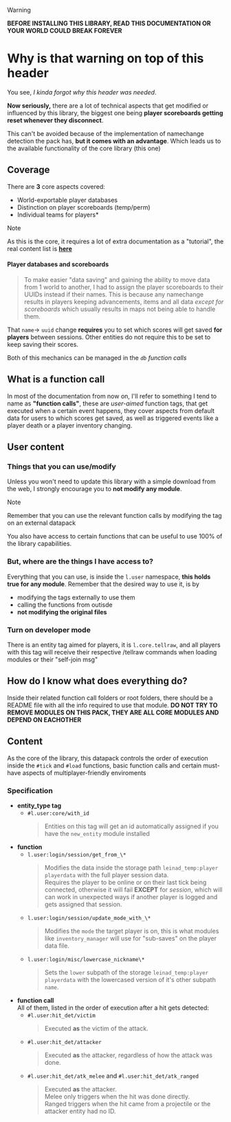 > [!WARNING]
> **BEFORE INSTALLING THIS LIBRARY, READ THIS DOCUMENTATION OR YOUR WORLD COULD BREAK FOREVER**

# Why is that warning on top of this header
You see, _I kinda forgot why this header was needed_.

**Now seriously,** there are a lot of technical aspects that get modified or influenced by this library, the biggest one being **player scoreboards getting reset whenever they disconnect**.

This can't be avoided because of the implementation of namechange detection the pack has, **but it comes with an advantage**.
Which leads us to the available functionality of the core library (this one)

## Coverage

There are **3** core aspects covered:
- World-exportable player databases
- Distinction on player scoreboards (temp/perm)
- Individual teams for players*

> [!NOTE]
> As this is the core, it requires a lot of extra documentation as a "tutorial", the real content list is **[here](#content)**

#### Player databases and scoreboards

> To make easier "data saving" and gaining the ability to move data from 1 world to another, I had to assign the player scoreboards to their UUIDs instead if their names. This is because any namechange results in players keeping advancements, items and all data *except for scoreboards* which usually results in maps not being able to handle them.

That `name`-> `uuid` change **requires** you to set which scores will get saved **for players** between sessions. Other entities do not require this to be set to keep saving their scores. 

Both of this mechanics can be managed in the _`db` function calls_

## What is a function call

In most of the documentation from now on, I'll refer to something I tend to name as **"function calls"**, these are _user-aimed_ function tags, that get executed when a certain event happens, they cover aspects from default data for users to which scores get saved, as well as triggered events like a player death or a player inventory changing.

## User content

### Things that you can use/modify

Unless you won't need to update this library with a simple download from the web, I strongly encourage you to **not modify any module**. 

> [!NOTE] 
> Remember that you can use the relevant function calls by modifying the tag on an external datapack

You also have access to certain functions that can be useful to use 100% of the library capabilities.

### But, where are the things I have access to?

Everything that you can use, is inside the `l.user` namespace, **this holds true for any module**. Remember that the desired way to use it, is by 
- modifying the tags externally to use them
- calling the functions from outisde
- **not modifying the original files**

### Turn on developer mode

There is an entity tag aimed for players, it is `l.core.tellraw`, and all players with this tag will receive their respective /tellraw commands when loading modules or their "self-join msg"

## How do I know what does everything do?

Inside their related function call folders or root folders, there should be a README file with all the info required to use that module. **DO NOT TRY TO REMOVE MODULES ON THIS PACK, THEY ARE ALL CORE MODULES AND DEPEND ON EACHOTHER**


## Content

As the core of the library, this datapack controls the order of execution inside the `#tick` and `#load` functions, basic function calls and certain must-have aspects of multiplayer-friendly enviroments

### Specification

- **entity_type tag**
    - `#l.user:core/with_id`
        > Entities on this tag will get an id automatically assigned if you have the `new_entity` module installed
- **function**
    - `l.user:login/session/get_from_\*`  
        > Modifies the data inside the storage path `leinad_temp:player playerdata` with the full player session data.  
        > Requires the player to be online or on their last tick being connected, otherwise it will fail **EXCEPT** for *session*, which will can work in unexpected ways if another player is logged and gets assigned that session.
    - `l.user:login/session/update_mode_with_\*`  
        > Modifies the `mode` the target player is on, this is what modules like `inventory_manager` will use for "sub-saves" on the player data file.
    - `l.user:login/misc/lowercase_nickname\*`  
        > Sets the `lower` subpath of the storage `leinad_temp:player playerdata` with the lowercased version of it's other subpath `name`.
- **function call**  
    All of them, listed in the order of execution after a hit gets detected:
    - `#l.user:hit_det/victim`  
        > Executed **as** the victim of the attack.
    - `#l.user:hit_det/attacker`  
        > Executed **as** the attacker, regardless of how the attack was done.
    - `#l.user:hit_det/atk_melee` and `#l.user:hit_det/atk_ranged`  
        > Executed **as** the attacker.  
        > Melee only triggers when the hit was done directly.  
        > Ranged triggers when the hit came from a projectile or the attacker entity had no ID.